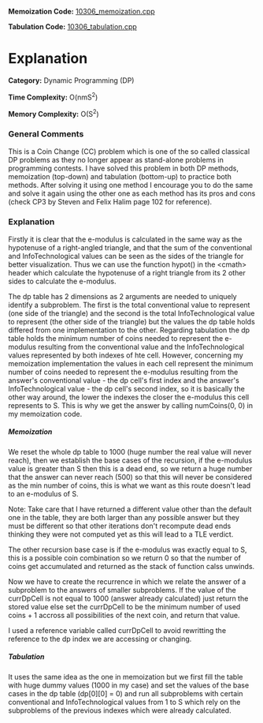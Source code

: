 **Memoization Code:** [10306\_memoization.cpp](./10306_memoization.cpp)

**Tabulation Code:** [10306\_tabulation.cpp](./10306_tabulation.cpp)

# Explanation

**Category:** Dynamic Programming (DP)

**Time Complexity:** O(nmS<sup>2</sup>) 

**Memory Complexity:** O(S<sup>2</sup>)

### General Comments

This is a Coin Change (CC) problem which is one of the so called classical DP problems as they no longer appear as stand-alone problems in programming contests. I have solved this problem in both DP methods, memoization (top-down) and tabulation (bottom-up) to practice both methods. After solving it using one method I encourage you to do the same and solve it again using the other one as each method has its pros and cons (check CP3 by Steven and Felix Halim page 102 for reference). 

### Explanation

Firstly it is clear that the e-modulus is calculated in the same way as the hypotenuse of a right-angled triangle, and that the sum of the conventional and InfoTechnological values can be seen as the sides of the triangle for better visualization. Thus we can use the function hypot() in the \<cmath\> header which calculate the hypotenuse of a right triangle from its 2 other sides to calculate the e-modulus.

The dp table has 2 dimensions as 2 arguments are needed to uniquely identify a subproblem. The first is the total conventional value to represent (one side of the triangle) and the second is the total InfoTechnological value to represent (the other side of the triangle) but the values the dp table holds differed from one implementation to the other. Regarding tabulation the dp table holds the minimum number of coins needed to represent the e-modulus resulting from the conventional value and the InfoTechnological values represented by both indexes of hte cell. However, concerning my memoization implementation the values in each cell represent the minimum number of coins needed to represent the e-modulus resulting from the answer's conventional value - the dp cell's first index and the answer's InfoTechnological value - the dp cell's second index, so it is basically the other way around, the lower the indexes the closer the e-modulus this cell represents to S. This is why we get the answer by calling numCoins(0, 0) in my memoization code.

##### Memoization

We reset the whole dp table to 1000 (huge number the real value will never reach), then we establish the base cases of the recursion, if the e-modulus value is greater than S then this is a dead end, so we return a huge number that the answer can never reach (500) so that this will never be considered as the min number of coins, this is what we want as this route doesn't lead to an e-modulus of S. 

Note: Take care that I have returned a different value other than the default one in the table, they are both larger than any possible answer but they must be different so that other iterations don't recompute dead ends thinking they were not computed yet as this will lead to a TLE verdict.

The other recursion base case is if the e-modulus was exactly equal to S, this is a possible coin combination so we return 0 so that the number of coins get accumulated and returned as the stack of function calss unwinds.

 Now we have to create the recurrence in which we relate the answer of a subproblem to the answers of smaller subproblems. If the value of the currDpCell is not equal to 1000 (answer already calculated) just return the stored value else set the currDpCell to be the minimum number of used coins + 1 accross all possibilities of the next coin, and return that value.

I used a reference variable called currDpCell to avoid rewritting the reference to the dp index we are accessing or changing.

##### Tabulation

It uses the same idea as the one in memoization but we first fill the table with huge dummy values (1000 in my case) and set the values of the base cases in the dp table (dp\[0\]\[0\] = 0) and run all subproblems with certain conventional and InfoTechnological values from 1 to S which rely on the subproblems of the previous indexes which were already calculated.
